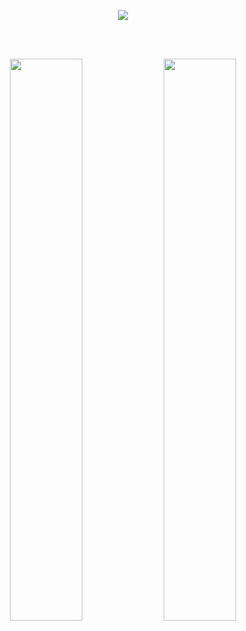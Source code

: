 

<!--
**yeongeun11/yeongeun11** is a ✨ _special_ ✨ repository because its `README.md` (this file) appears on your GitHub profile.

Here are some ideas to get you started:

- 🔭 I’m currently working on ...
- 🌱 I’m currently learning ...
- 👯 I’m looking to collaborate on ...
- 🤔 I’m looking for help with ...
- 💬 Ask me about ...
- 📫 How to reach me: ...
- 😄 Pronouns: ...
- ⚡ Fun fact: ...
-->
<br><br>
<p align="center">
  <a href="https://git.io/typing-svg">
    <img src="https://readme-typing-svg.herokuapp.com?size=40&color=9370DB&font=Pacifico&center=true&vCenter=true&lines=Hi+I'm+yeongeun" />
  </a>
</p>
<br><br>
<p align="center">
  <img src="https://github-profile-summary-cards.vercel.app/api/cards/profile-details?username=yeongeun11&theme=github_dark" width="48%" />
  <img src="https://github-readme-stats.vercel.app/api?username=yeongeun11&count_private=true&show_icons=true&theme=gruvbox_light&title_color=228B22&icon_color=32CD32&text_color=006400&bg_color=0D1117" width="48%" />
</p>
